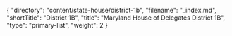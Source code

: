 {
  "directory": "content/state-house/district-1b",
  "filename": "_index.md",
  "shortTitle": "District 1B",
  "title": "Maryland House of Delegates District 1B",
  "type": "primary-list",
  "weight": 2
}
